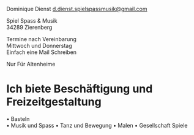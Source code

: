 Dominique Dienst
<a href="mailto:d.dienst.spielspassmusik@gmail.com">d.dienst.spielspassmusik@gmail.com</a>

Spiel Spass & Musik<br>
34289 Zierenberg

Termine nach Vereinbarung<br> 
Mittwoch und Donnerstag<br>
Einfach eine Mail Schreiben

Nur Für Altenheime 

# Ich biete Beschäftigung und Freizeitgestaltung
• Basteln<br>
• Musik und Spass 
• Tanz und Bewegung 
• Malen
• Gesellschaft Spiele
